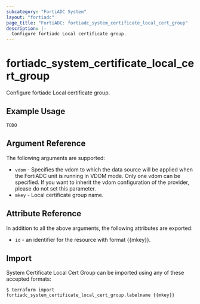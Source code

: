 ```yaml
---
subcategory: "FortiADC System"
layout: "fortiadc"
page_title: "FortiADC: fortiadc_system_certificate_local_cert_group"
description: |-
  Configure fortiadc Local certificate group.
---
```


# fortiadc_system_certificate_local_cert_group
Configure fortiadc Local certificate group.

## Example Usage
```hcl
TODO
```

## Argument Reference

The following arguments are supported:

* `vdom` - Specifies the vdom to which the data source will be applied when the FortiADC unit is running in VDOM mode. Only one vdom can be specified. If you want to inherit the vdom configuration of the provider, please do not set this parameter.
* `mkey` - Local certificate group name.


## Attribute Reference

In addition to all the above arguments, the following attributes are exported:
* `id` - an identifier for the resource with format {{mkey}}.

## Import
 System Certificate Local Cert Group can be imported using any of these accepted formats:
```
$ terraform import fortiadc_system_certificate_local_cert_group.labelname {{mkey}}
```
